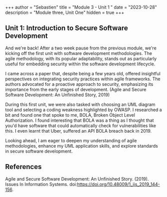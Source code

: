 +++
author = "Sebastien"
title = "Module 3 - Unit 1 "
date = "2023-10-28"
description = "Module three, Unit One"
hidden = true
+++

## Unit 1: Introduction to Secure Software Development

And we're back! After a two week pause from the previous module, we're kicking off the first unit with software development methodologies.
The agile methodology, with its popular adaptability, stands out as particularly useful for embedding security within the software development lifecycle.

I came across a paper that, despite being a few years old, offered insightful perspectives on integrating security practices within agile frameworks. The authors advocated for a proactive approach to security, emphasizing its importance from the early stages of development. (Agile and Secure Software Development: An Unfinished Story, 2019)

During this first unit, we were also tasked with choosing an UML diagram tool and selecting a coding weakness highlighted by OWASP.
I researched a bit and found one that spoke to me, BOLA, Broken Object Level Authorization. I found interesting that BOLA was a thing as I
thought that you'd have software that could automatically check for vulnerabilities like this. I even learnt that Uber, suffered an API BOLA breach back in 2019.

Looking ahead, I am eager to deepen my understanding of agile methodologies, enhance my UML application skills, and explore standards in secure software development.


## References

Agile and Secure Software Development: An Unfinished Story. (2019). Issues In Information Systems. doi:https://doi.org/10.48009/1_iis_2019_144-156.